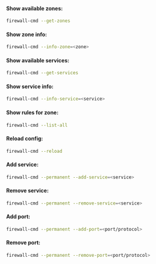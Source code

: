 #### Show available zones:
```bash
firewall-cmd --get-zones
```

#### Show zone info:
```bash
firewall-cmd --info-zone=<zone>
```

#### Show available services:
```bash
firewall-cmd --get-services
```

#### Show service info:
```bash
firewall-cmd --info-service=<service>
```

#### Show rules for zone:
```bash
firewall-cmd --list-all
```

#### Reload config:
```bash
firewall-cmd --reload
```

#### Add service:
```bash
firewall-cmd --permanent --add-service=<service>
```

#### Remove service:
```bash
firewall-cmd --permanent --remove-service=<service>
```

#### Add port:
```bash
firewall-cmd --permanent --add-port=<port/protocol>
```

#### Remove port:
```bash
firewall-cmd --permanent --remove-port=<port/protocol>
```
